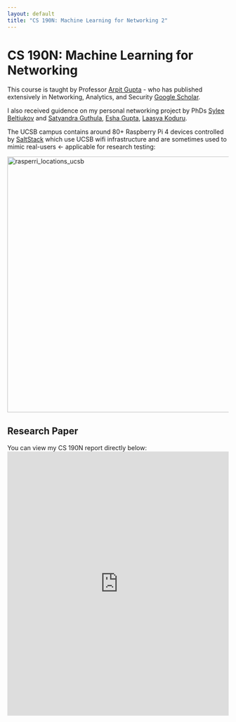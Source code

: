 ```yaml
---
layout: default
title: "CS 190N: Machine Learning for Networking 2"
---
```


# CS 190N: Machine Learning for Networking 

This course is taught by Professor [Arpit Gupta](https://sites.cs.ucsb.edu/~arpitgupta/) - who has published extensively in Networking, Analytics, and Security [Google Scholar](https://scholar.google.com/citations?view_op=list_works&hl=en&hl=en&user=lc3R9-wAAAAJ).

I also received guidence on my personal networking project by PhDs [Sylee Beltiukov](https://maybe-hello-world.github.io) and [Satyandra Guthula](https://www.linkedin.com/in/satyandra-guthula-59b25363/), [Esha Gupta](https://www.linkedin.com/in/esha-gupta01/), [Laasya Koduru](https://lmkoduru.github.io).

The UCSB campus contains around 80+ Raspberry Pi 4 devices controlled by [SaltStack](https://github.com/saltstack/salt) which use UCSB wifi infrastructure and are sometimes used to mimic real-users <- applicable for research testing:

<img width="581" alt="rasperri_locations_ucsb" src="https://github.com/user-attachments/assets/7f060970-3f1a-4f95-8ac9-d2a576dfff77">


## Research Paper

You can view my CS 190N report directly below:
<embed src="https://freddiek4/-user-.github.io/cs-190n-report.pdf" type="application/pdf" width="100%" height="600px" />
